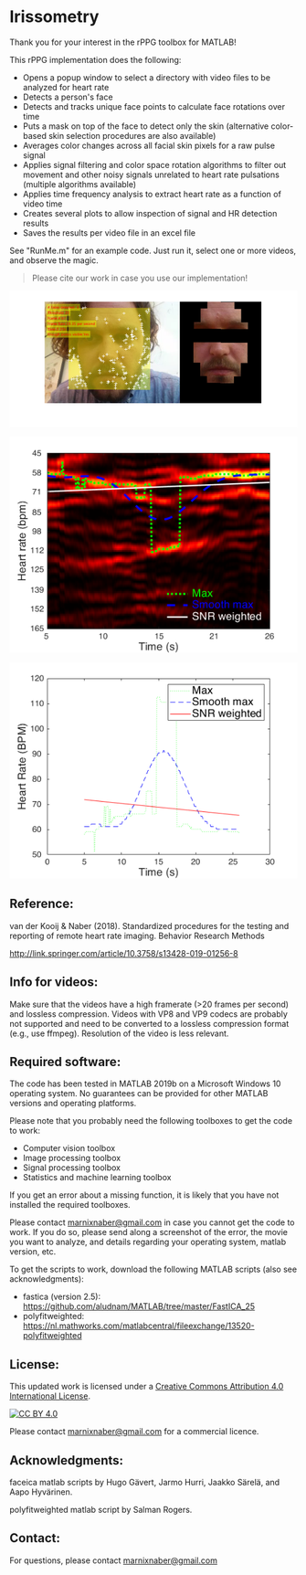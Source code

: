 # Irissometry

Thank you for your interest in the rPPG toolbox for MATLAB!

This rPPG implementation does the following:
- Opens a popup window to select a directory with video files to be analyzed for heart rate
- Detects a person's face
- Detects and tracks unique face points to calculate face rotations over time
- Puts a mask on top of the face to detect only the skin (alternative color-based skin selection procedures are also available)
- Averages color changes across all facial skin pixels for a raw pulse signal
- Applies signal filtering and color space rotation algorithms to filter out movement and other noisy signals unrelated to heart rate pulsations (multiple algorithms available)
- Applies time frequency analysis to extract heart rate as a function of video time 
- Creates several plots to allow inspection of signal and HR detection results
- Saves the results per video file in an excel file

See "RunMe.m" for an example code. Just run it, select one or more videos, and observe the magic.

> Please cite our work in case you use our implementation!

![Example of face detection and tracking](https://github.com/marnixnaber/rPPG/blob/master/images/RPPG_image_output.png)

![Example of time frequency analysis](https://github.com/marnixnaber/rPPG/blob/master/images/RPPG_TFA.png)

![Example of heart rate as a function of video time](https://github.com/marnixnaber/rPPG/blob/master/images/RPPG_HR_time.png)

## Reference:

van der Kooij & Naber (2018). Standardized procedures for the testing and reporting of remote heart rate imaging. Behavior Research Methods

http://link.springer.com/article/10.3758/s13428-019-01256-8


## Info for videos:
Make sure that the videos have a high framerate (>20 frames per second) and lossless compression. Videos with VP8 and VP9 codecs are probably not supported and need to be converted to a lossless compression format (e.g., use ffmpeg). Resolution of the video is less relevant.


## Required software:
The code has been tested in MATLAB 2019b on a Microsoft Windows 10 operating system. No guarantees can be provided for other MATLAB versions and operating platforms.

Please note that you probably need the following toolboxes to get the code to work:
- Computer vision toolbox 
- Image processing toolbox 
- Signal processing toolbox
- Statistics and machine learning toolbox

If you get an error about a missing function, it is likely that you have not installed the required toolboxes.

Please contact marnixnaber@gmail.com in case you cannot get the code to work. 
If you do so, please send along a screenshot of the error, the movie you want to analyze, and details regarding your operating system, matlab version, etc.

To get the scripts to work, download the following MATLAB scripts (also see acknowledgments):

- fastica (version 2.5): https://github.com/aludnam/MATLAB/tree/master/FastICA_25
- polyfitweighted: https://nl.mathworks.com/matlabcentral/fileexchange/13520-polyfitweighted



## License:

This updated work is licensed under a
[Creative Commons Attribution 4.0 International License][cc-by-sa].

[![CC BY 4.0][cc-by-image]][cc-by-sa]

[cc-by-sa]: https://creativecommons.org/licenses/by-nc-sa/4.0/
[cc-by-image]: https://i.creativecommons.org/l/by-nc-nd/4.0/88x31.png
<!-- https://i.creativecommons.org/l/by-nc-nd/4.0/88x31.png -->

Please contact marnixnaber@gmail.com for a commercial licence.


## Acknowledgments:
faceica matlab scripts by Hugo Gävert, Jarmo Hurri, Jaakko Särelä, and Aapo Hyvärinen.

polyfitweighted matlab script by Salman Rogers.

## Contact:
For questions, please contact marnixnaber@gmail.com
